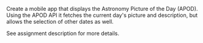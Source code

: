 Create a mobile app that displays the Astronomy Picture of the Day (APOD). Using the APOD API it fetches the current day's picture and description, but allows the selection of other dates as well.

See assignment description for more details.
